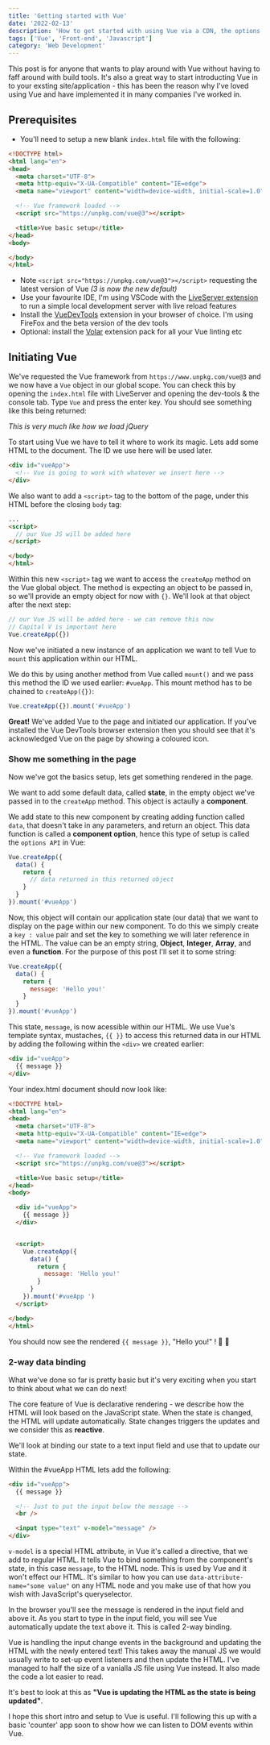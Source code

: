 ```yaml
---
title: 'Getting started with Vue'
date: '2022-02-13'
description: 'How to get started with using Vue via a CDN, the options API, and no build tools...'
tags: ['Vue', 'Front-end', 'Javascript']
category: 'Web Development'
---
```


This post is for anyone that wants to play around with Vue without having to faff around with build tools. It's also a great way to start introducting Vue in to your exsting site/application - this has been the reason why I've loved using Vue and have implemented it in many companies I've worked in.

## Prerequisites
- You'll need to setup a new blank `index.html` file with the following:
```html
<!DOCTYPE html>
<html lang="en">
<head>
  <meta charset="UTF-8">
  <meta http-equiv="X-UA-Compatible" content="IE=edge">
  <meta name="viewport" content="width=device-width, initial-scale=1.0">

  <!-- Vue framework loaded -->
  <script src="https://unpkg.com/vue@3"></script>

  <title>Vue basic setup</title>
</head>
<body>

</body>
</html>
```
- Note `<script src="https://unpkg.com/vue@3"></script>` requesting the latest version of Vue _(3 is now the new default)_
- Use your favourite IDE, I'm using VSCode with the [LiveServer extension](https://marketplace.visualstudio.com/items?itemName=ritwickdey.LiveServer) to run a simple local development server with live reload features
- Install the [VueDevTools](https://addons.mozilla.org/en-US/firefox/addon/vue-js-devtools/) extension in your browser of choice. I'm using FireFox and the beta version of the dev tools
- Optional: install the [Volar](https://marketplace.visualstudio.com/items?itemName=MisterJ.vue-volar-extention-pack) extension pack for all your Vue linting etc


## Initiating Vue
We've requested the Vue framework from `https://www.unpkg.com/vue@3` and we now have a `Vue` object in our global scope. You can check this by opening the `index.html` file with LiveServer and opening the dev-tools & the console tab. Type `Vue` and press the enter key. You should see something like this being returned:

<article-image src="blog/getting-started-with-vue/vue-global-object.png" alt="the Vue global object in the browser's dev-tools console tab" class="mb-5" ></article-image>

_This is very much like how we load jQuery_


To start using Vue we have to tell it where to work its magic. Lets add some HTML to the document. The ID we use here will be used later.

```html
<div id="vueApp">
  <!-- Vue is going to work with whatever we insert here -->
</div>
```

We also want to add a `<script>` tag to the bottom of the page, under this HTML before the closing `body` tag:

```html
...
<script>
  // our Vue JS will be added here
</script>

</body>
</html>
```

Within this new `<script>` tag we want to access the `createApp` method on the Vue global object. The method is expecting an object to be passed in, so we'll provide an empty object for now with `{}`. We'll look at that object after the next step:

```js
// our Vue JS will be added here - we can remove this now
// Capital V is important here
Vue.createApp({})
```

Now we've initiated a new instance of an application we want to tell Vue to `mount` this application within our HTML.

We do this by using another method from Vue called `mount()` and we pass this method the ID we used earlier: `#vueApp`. This mount method has to be chained to `createApp({})`:

```js
Vue.createApp({}).mount('#vueApp')
```

**Great!** We've added Vue to the page and initiated our application. If you've installed the Vue DevTools browser extension then you should see that it's acknowledged Vue on the page by showing a coloured icon.


### Show me something in the page

Now we've got the basics setup, lets get something rendered in the page.

We want to add some default data, called **state**, in the empty object we've passed in to the `createApp` method. This object is actaully a **component**.

We add state to this new component by creating adding function called `data`, that doesn't take in any parameters, and return an object. This data function is called a **component option**, hence this type of setup is called the `options API` in Vue:

```js
Vue.createApp({
  data() {
    return {
      // data returned in this returned object
    }
  }
}).mount('#vueApp')
```

Now, this object will contain our application state (our data) that we want to display on the page within our new component. To do this we simply create a `key : value` pair and set the key to something we will later reference in the HTML. The value can be an empty string, **Object**, **Integer**, **Array**, and even a **function**. For the purpose of this post I'll set it to some string:

```js
Vue.createApp({
  data() {
    return {
      message: 'Hello you!'
    }
  }
}).mount('#vueApp')
```

This state, `message`, is now acessible within our HTML. We use Vue's template syntax, mustaches, `{{ }}` to access this returned data in our HTML by adding the following within the `<div>` we created earlier:

```html
<div id="vueApp">
  {{ message }}
</div>
```

Your index.html document should now look like:

```html
<!DOCTYPE html>
<html lang="en">
<head>
  <meta charset="UTF-8">
  <meta http-equiv="X-UA-Compatible" content="IE=edge">
  <meta name="viewport" content="width=device-width, initial-scale=1.0">

  <!-- Vue framework loaded -->
  <script src="https://unpkg.com/vue@3"></script>

  <title>Vue basic setup</title>
</head>
<body>

  <div id="vueApp">
    {{ message }}
  </div>


  <script>
    Vue.createApp({
      data() {
        return {
          message: 'Hello you!'
        }
      }
    }).mount('#vueApp ')
  </script>

</body>
</html>
```

You should now see the rendered `{{ message }}`, "Hello you!" ! 🎉 🥳

### 2-way data binding

What we've done so far is pretty basic but it's very exciting when you start to think about what we can do next!

The core feature of Vue is declarative rendering - we describe how the HTML will look based on the JavaScript state. When the state is changed, the HTML will update automatically. State changes triggers the updates and we consider this as **reactive**.

We'll look at binding our state to a text input field and use that to update our state.

Within the #vueApp HTML lets add the following:

```html
<div id="vueApp">
  {{ message }}

  <!-- Just to put the input below the message -->
  <br />

  <input type="text" v-model="message" />
</div>
```

`v-model` is a special HTML attribute, in Vue it's called a directive, that we add to regular HTML. It tells Vue to bind something from the component's state, in this case `message`, to the HTML node. This is used by Vue and it won't effect our HTML. It's similar to how you can use `data-attribute-name="some value"` on any HTML node and you make use of that how you wish with JavaScript's queryselector.

In the browser you'll see the message is rendered in the input field and above it. As you start to type in the input field, you will see Vue automatically update the text above it. This is called 2-way binding.

Vue is handling the input change events in the background and updating the HTML with the newly entered text! This takes away the manual JS we would usually write to set-up event listeners and then update the HTML. I've managed to half the size of a vanialla JS file using Vue instead. It also made the code a lot easier to read.

It's best to look at this as **"Vue is updating the HTML as the state is being updated"**.

I hope this short intro and setup to Vue is useful. I'll following this up with a basic 'counter' app soon to show how we can listen to DOM events within Vue.
